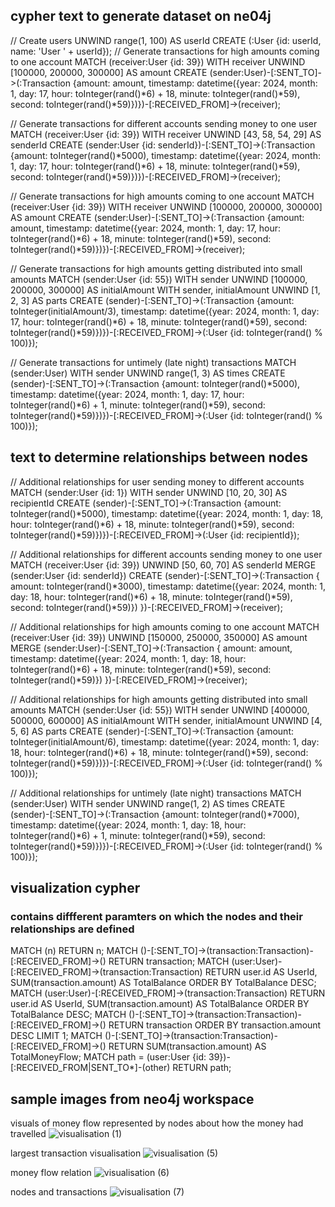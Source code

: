 ## cypher text to generate dataset on ne04j 
// Create users
UNWIND range(1, 100) AS userId
CREATE (:User {id: userId, name: 'User ' + userId});
// Generate transactions for high amounts coming to one account
MATCH (receiver:User {id: 39})
WITH receiver
UNWIND [100000, 200000, 300000] AS amount
CREATE (sender:User)-[:SENT_TO]->(:Transaction {amount: amount, timestamp: datetime({year: 2024, month: 1, day: 17, hour: toInteger(rand()*6) + 18, minute: toInteger(rand()*59), second: toInteger(rand()*59)})})-[:RECEIVED_FROM]->(receiver);


// Generate transactions for different accounts sending money to one user
MATCH (receiver:User {id: 39})
WITH receiver
UNWIND [43, 58, 54, 29] AS senderId
CREATE (sender:User {id: senderId})-[:SENT_TO]->(:Transaction {amount: toInteger(rand()*5000), timestamp: datetime({year: 2024, month: 1, day: 17, hour: toInteger(rand()*6) + 18, minute: toInteger(rand()*59), second: toInteger(rand()*59)})})-[:RECEIVED_FROM]->(receiver);

// Generate transactions for high amounts coming to one account
MATCH (receiver:User {id: 39})
WITH receiver
UNWIND [100000, 200000, 300000] AS amount
CREATE (sender:User)-[:SENT_TO]->(:Transaction {amount: amount, timestamp: datetime({year: 2024, month: 1, day: 17, hour: toInteger(rand()*6) + 18, minute: toInteger(rand()*59), second: toInteger(rand()*59)})})-[:RECEIVED_FROM]->(receiver);

// Generate transactions for high amounts getting distributed into small amounts
MATCH (sender:User {id: 55})
WITH sender
UNWIND [100000, 200000, 300000] AS initialAmount
WITH sender, initialAmount
UNWIND [1, 2, 3] AS parts
CREATE (sender)-[:SENT_TO]->(:Transaction {amount: toInteger(initialAmount/3), timestamp: datetime({year: 2024, month: 1, day: 17, hour: toInteger(rand()*6) + 18, minute: toInteger(rand()*59), second: toInteger(rand()*59)})})-[:RECEIVED_FROM]->(:User {id: toInteger(rand() % 100)});

// Generate transactions for untimely (late night) transactions
MATCH (sender:User)
WITH sender
UNWIND range(1, 3) AS times
CREATE (sender)-[:SENT_TO]->(:Transaction {amount: toInteger(rand()*5000), timestamp: datetime({year: 2024, month: 1, day: 17, hour: toInteger(rand()*6) + 1, minute: toInteger(rand()*59), second: toInteger(rand()*59)})})-[:RECEIVED_FROM]->(:User {id: toInteger(rand() % 100)});


## text to determine relationships between nodes 
// Additional relationships for user sending money to different accounts
MATCH (sender:User {id: 1})
WITH sender
UNWIND [10, 20, 30] AS recipientId
CREATE (sender)-[:SENT_TO]->(:Transaction {amount: toInteger(rand()*5000), timestamp: datetime({year: 2024, month: 1, day: 18, hour: toInteger(rand()*6) + 18, minute: toInteger(rand()*59), second: toInteger(rand()*59)})})-[:RECEIVED_FROM]->(:User {id: recipientId});

// Additional relationships for different accounts sending money to one user
MATCH (receiver:User {id: 39})
UNWIND [50, 60, 70] AS senderId
MERGE (sender:User {id: senderId})
CREATE (sender)-[:SENT_TO]->(:Transaction {
    amount: toInteger(rand()*3000),
    timestamp: datetime({year: 2024, month: 1, day: 18, hour: toInteger(rand()*6) + 18, minute: toInteger(rand()*59), second: toInteger(rand()*59)})
})-[:RECEIVED_FROM]->(receiver);

// Additional relationships for high amounts coming to one account
MATCH (receiver:User {id: 39})
UNWIND [150000, 250000, 350000] AS amount
MERGE (sender:User)-[:SENT_TO]->(:Transaction {
    amount: amount,
    timestamp: datetime({year: 2024, month: 1, day: 18, hour: toInteger(rand()*6) + 18, minute: toInteger(rand()*59), second: toInteger(rand()*59)})
})-[:RECEIVED_FROM]->(receiver);

// Additional relationships for high amounts getting distributed into small amounts
MATCH (sender:User {id: 55})
WITH sender
UNWIND [400000, 500000, 600000] AS initialAmount
WITH sender, initialAmount
UNWIND [4, 5, 6] AS parts
CREATE (sender)-[:SENT_TO]->(:Transaction {amount: toInteger(initialAmount/6), timestamp: datetime({year: 2024, month: 1, day: 18, hour: toInteger(rand()*6) + 18, minute: toInteger(rand()*59), second: toInteger(rand()*59)})})-[:RECEIVED_FROM]->(:User {id: toInteger(rand() % 100)});

// Additional relationships for untimely (late night) transactions
MATCH (sender:User)
WITH sender
UNWIND range(1, 2) AS times
CREATE (sender)-[:SENT_TO]->(:Transaction {amount: toInteger(rand()*7000), timestamp: datetime({year: 2024, month: 1, day: 18, hour: toInteger(rand()*6) + 1, minute: toInteger(rand()*59), second: toInteger(rand()*59)})})-[:RECEIVED_FROM]->(:User {id: toInteger(rand() % 100)});

## visualization cypher 

### contains diffferent paramters on which the nodes and their relationships are defined 

MATCH (n) RETURN n;
MATCH ()-[:SENT_TO]->(transaction:Transaction)-[:RECEIVED_FROM]->() RETURN transaction;
MATCH (user:User)-[:RECEIVED_FROM]->(transaction:Transaction)
RETURN user.id AS UserId, SUM(transaction.amount) AS TotalBalance
ORDER BY TotalBalance DESC;
MATCH (user:User)-[:RECEIVED_FROM]->(transaction:Transaction)
RETURN user.id AS UserId, SUM(transaction.amount) AS TotalBalance
ORDER BY TotalBalance DESC;
MATCH ()-[:SENT_TO]->(transaction:Transaction)-[:RECEIVED_FROM]->()
RETURN transaction
ORDER BY transaction.amount DESC
LIMIT 1;
MATCH ()-[:SENT_TO]->(transaction:Transaction)-[:RECEIVED_FROM]->()
RETURN SUM(transaction.amount) AS TotalMoneyFlow;
MATCH path = (user:User {id: 39})-[:RECEIVED_FROM|SENT_TO*]-(other)
RETURN path;


## sample images from neo4j workspace 

visuals of money flow represented by nodes about how the money had travelled 
![visualisation (1)](https://github.com/pr8teen/RJPOLICE_HACK_429_Data_SWAT_7/assets/127277877/d92b4d27-0dd3-4a7a-8777-4ce6ab644eb8)

largest transaction visualisation 
![visualisation (5)](https://github.com/pr8teen/RJPOLICE_HACK_429_Data_SWAT_7/assets/127277877/3faca40c-e4a8-49a5-a4c8-d9c5df9bf0c0)

money flow relation
![visualisation (6)](https://github.com/pr8teen/RJPOLICE_HACK_429_Data_SWAT_7/assets/127277877/24f9b950-6405-403c-81ac-32443b8ff2b3)

nodes and transactions 
![visualisation (7)](https://github.com/pr8teen/RJPOLICE_HACK_429_Data_SWAT_7/assets/127277877/cd12d009-6649-4d90-b69d-6b4180082a0c)

